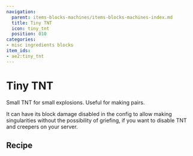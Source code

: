 ```yaml
---
navigation:
  parent: items-blocks-machines/items-blocks-machines-index.md
  title: Tiny TNT
  icon: tiny_tnt
  position: 010
categories:
- misc ingredients blocks
item_ids:
- ae2:tiny_tnt
---
```


# Tiny TNT

<BlockImage id="tiny_tnt" scale="8" />

Small TNT for small explosions. Useful for making <ItemLink id="quantum_entangled_singularity" /> pairs.

It can have its block damage disabled in the config to allow making singularities without the possibility
of griefing, if you want to disable TNT and creepers on your server.

## Recipe

<RecipeFor id="tiny_tnt" />
